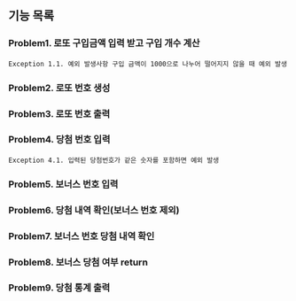 ## 기능 목록
 
### Problem1. 로또 구입금액 입력 받고 구입 개수 계산
    Exception 1.1. 예외 발생사항 구입 금액이 1000으로 나누어 떨어지지 않을 때 예외 발생
### Problem2. 로또 번호 생성
### Problem3. 로또 번호 출력
### Problem4. 당첨 번호 입력
    Exception 4.1. 입력된 당첨번호가 같은 숫자를 포함하면 예외 발생
### Problem5. 보너스 번호 입력
### Problem6. 당첨 내역 확인(보너스 번호 제외)
### Problem7. 보너스 번호 당첨 내역 확인
### Problem8. 보너스 당첨 여부 return
### Problem9. 당첨 통계 출력